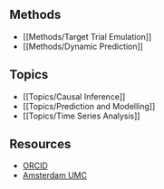 
## Methods

  - [[Methods/Target Trial Emulation]]
  - [[Methods/Dynamic Prediction]]

## Topics

  - [[Topics/Causal Inference]]
  - [[Topics/Prediction and Modelling]]
  - [[Topics/Time Series Analysis]]

## Resources

  - [ORCID](https://orcid.org/0000-0002-9045-3630)
  - [Amsterdam UMC](https://researchinformation.amsterdamumc.org/en/persons/rik-van-eekelen-2)
